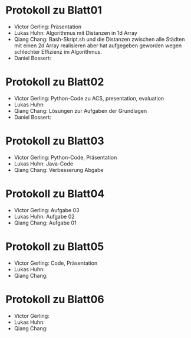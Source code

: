 # Protokoll zu Blatt01
+ Victor Gerling: Präsentation
+ Lukas Huhn: Algorithmus mit Distanzen in 1d Array
+ Qiang Chang: Bash-Skript.sh und die Distanzen zwischen alle Städten mit einen 2d Array realisieren aber hat aufgegeben geworden wegen schlechter Effizienz im Algorithmus.
+ Daniel Bossert:

# Protokoll zu Blatt02
+ Victor Gerling: Python-Code zu ACS, presentation, evaluation 
+ Lukas Huhn: 
+ Qiang Chang: Lösungen zur Aufgaben der Grundlagen
+ Daniel Bossert:

# Protokoll zu Blatt03
+ Victor Gerling: Python-Code, Präsentation
+ Lukas Huhn: Java-Code
+ Qiang Chang: Verbesserung Abgabe


# Protokoll zu Blatt04	
+ Victor Gerling: Aufgabe 03
+ Lukas Huhn: Aufgabe 02	
+ Qiang Chang: Aufgabe 01
	
		
# Protokoll zu Blatt05
+ Victor Gerling: Code, Präsentation	
+ Lukas Huhn:	
+ Qiang Chang:


# Protokoll zu Blatt06
+ Victor Gerling:
+ Lukas Huhn:	
+ Qiang Chang:
